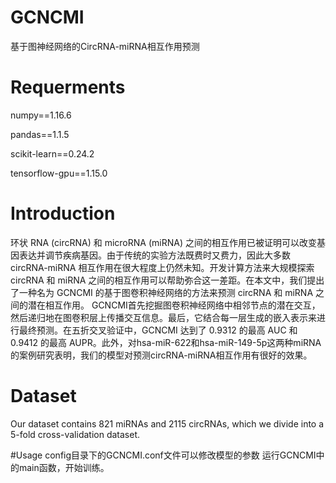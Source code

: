 # GCNCMI

基于图神经网络的CircRNA-miRNA相互作用预测

# Requerments

numpy==1.16.6


pandas==1.1.5


scikit-learn==0.24.2

tensorflow-gpu==1.15.0


# Introduction
环状 RNA (circRNA) 和 microRNA (miRNA) 之间的相互作用已被证明可以改变基因表达并调节疾病基因。由于传统的实验方法既费时又费力，因此大多数 circRNA-miRNA 相互作用在很大程度上仍然未知。开发计算方法来大规模探索 circRNA 和 miRNA 之间的相互作用可以帮助弥合这一差距。在本文中，我们提出了一种名为 GCNCMI 的基于图卷积神经网络的方法来预测 circRNA 和 miRNA 之间的潜在相互作用。 GCNCMI首先挖掘图卷积神经网络中相邻节点的潜在交互，然后递归地在图卷积层上传播交互信息。最后，它结合每一层生成的嵌入表示来进行最终预测。在五折交叉验证中，GCNCMI 达到了 0.9312 的最高 AUC 和 0.9412 的最高 AUPR。此外，对hsa-miR-622和hsa-miR-149-5p这两种miRNA的案例研究表明，我们的模型对预测circRNA-miRNA相互作用有很好的效果。


<!-- #Citation
If you want to use our codes and datasets in your research, please cite:


CircRNA-miRNA interaction Prediction Based on
Graph Neural Network -->
# Dataset

Our dataset contains 821 miRNAs and 2115 circRNAs, which we divide into a 5-fold cross-validation dataset.

#Usage
config目录下的GCNCMI.conf文件可以修改模型的参数
运行GCNCMI中的main函数，开始训练。
